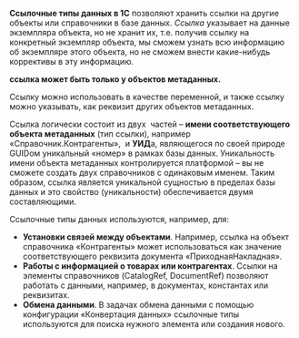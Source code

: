 **Ссылочные типы данных в 1С** позволяют хранить ссылки на другие объекты или справочники в базе данных. _Ссылка_ указывает на данные экземпляра объекта, но не хранит их, т.е. получив ссылку на конкретный экземпляр объекта, мы сможем узнать всю информацию об экземпляре этого объекта, но не сможем внести какие-нибудь коррективы в эту информацию.

**ссылка может быть только у объектов метаданных.**

Ссылку можно использовать в качестве переменной, и также ссылку можно указывать, как реквизит других объектов метаданных.

Ссылка логически состоит из двух  частей – **имени соответствующего объекта метаданных** (тип ссылки), например «Справочник.Контрагенты»,  и **УИД**а, являющегося по своей природе GUIDом уникальный «номер» в рамках базы данных.
Уникальность имени объекта метаданных контролируется платформой – вы не сможете создать двух справочников с одинаковым именем.
Таким образом, ссылка является уникальной сущностью в пределах базы данных и это свойство (уникальности) обеспечивается двумя составляющими.

Ссылочные типы данных используются, например, для:

- **Установки связей между объектами**. Например, ссылка на объект справочника «Контрагенты» может использоваться как значение соответствующего реквизита документа «ПриходнаяНакладная». 
- **Работы с информацией о товарах или контрагентах**. Ссылки на элементы справочников (CatalogRef, DocumentRef) позволяют работать с данными, например, в документах, константах или реквизитах.
- **Обмена данными**. В задачах обмена данными с помощью конфигурации «Конвертация данных» ссылочные типы используются для поиска нужного элемента или создания нового.





